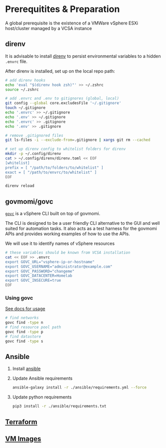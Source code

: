 # Prerequitites & Preparation

A global prerequisite is the existence of a VMWare vSphere ESXi host/cluster managed by a VCSA instance

## direnv

It is advisable to install [direnv](https://github.com/direnv/direnv) to persist environmental variables to a hidden `.envrc` file.

After direnv is installed, set up on the local repo path:

```sh
# add direnv hooks
echo 'eval "$(direnv hook zsh)"' >> ~/.zshrc
source ~/.zshrc

# add .envrc and .env to gitignores (global, local)
git config --global core.excludesFile '~/.gitignore'
touch ~/.gitignore
echo '.envrc' >> ~/.gitignore
echo '.env' >> ~/.gitignore
echo '.envrc' >> .gitignore
echo '.env' >> .gitignore

# remove .gitignored files
git ls-files -i --exclude-from=.gitignore | xargs git rm --cached

# set up direnv config to whitelist folders for direnv
mkdir -p ~/.config/direnv
cat > ~/.config/direnv/direnv.toml << EOF
[whitelist]
prefix = [ "/path/to/folders/to/whitelist" ]
exact = [ "/path/to/envrc/to/whitelist" ]
EOF

direnv reload
```

## govmomi/govc

[`govc`](https://github.com/vmware/govmomi/tree/master/govc) is a vSphere CLI built on top of govmomi.

The CLI is designed to be a user friendly CLI alternative to the GUI and well suited for automation tasks. It also acts as a test harness for the govmomi APIs and provides working examples of how to use the APIs.

We will use it to identify names of vSphere resources

```sh
# these variables should be known from VCSA installation
cat << EOF >> .envrc
export GOVC_URL="vsphere-ip-or-hostname"
export GOVC_USERNAME="administrator@example.com"
export GOVC_PASSWORD="changeme"
export GOVC_DATACENTER=Homelab
export GOVC_INSECURE=true
EOF
```

### Using govc

[See docs for usage](https://github.com/vmware/govmomi/blob/master/govc/USAGE.md)

```sh
# find networks
govc find -type n
# find resource pool path
govc find -type p
# find datastore
govc find -type s
```

## Ansible

1. Install [ansible](https://docs.ansible.com/ansible/latest/index.html)
2. Update Ansible requirements

   ```sh
   ansible-galaxy install -r ./ansible/requirements.yml --force
   ```

3. Update python requirements

   ```sh
   pip3 install -r ./ansible/requirements.txt
   ```

## [Terraform](https://learn.hashicorp.com/tutorials/terraform/install-cli)

## [VM Images](https://github.com/ahgraber/homelab-packer)
